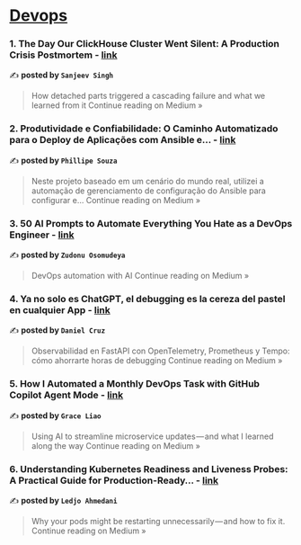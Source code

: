 
<h1><a href=https://medium.com/tag/devops/recommended target="_blank" rel="noopener noreferrer">Devops</a></h1>
<h3>1. The Day Our ClickHouse Cluster Went Silent: A Production Crisis Postmortem - <a href="https://medium.com/@sjksingh/the-day-our-clickhouse-cluster-went-silent-a-production-crisis-postmortem-be64d79cd0d1?source=rss------devops-5" target="_blank" rel="noopener noreferrer">link</a></h3>

✍️ **posted by `Sanjeev Singh`**

<blockquote>How detached parts triggered a cascading failure and what we learned from it
Continue reading on Medium »</blockquote>

<h3>2. Produtividade e Confiabilidade: O Caminho Automatizado para o Deploy de Aplicações com Ansible e… - <a href="https://medium.com/@phillrsouza/produtividade-e-confiabilidade-o-caminho-automatizado-para-o-deploy-de-aplica%C3%A7%C3%B5es-com-ansible-e-9c4d5d7abffe?source=rss------devops-5" target="_blank" rel="noopener noreferrer">link</a></h3>

✍️ **posted by `Phillipe Souza`**

<blockquote>Neste projeto baseado em um cenário do mundo real, utilizei a automação de gerenciamento de configuração do Ansible para configurar e…
Continue reading on Medium »</blockquote>

<h3>3. 50 AI Prompts to Automate Everything You Hate as a DevOps Engineer - <a href="https://medium.com/@osomudeyazudonu/50-ai-prompts-to-automate-everything-you-hate-as-a-devops-engineer-672e71a99d1d?source=rss------devops-5" target="_blank" rel="noopener noreferrer">link</a></h3>

✍️ **posted by `Zudonu Osomudeya`**

<blockquote>DevOps automation with AI
Continue reading on Medium »</blockquote>

<h3>4. Ya no solo es ChatGPT, el debugging es la cereza del pastel en cualquier App - <a href="https://medium.com/@dan.cruisee/ya-no-solo-es-chatgpt-el-debugging-es-la-cereza-del-pastel-en-cualquier-app-ba49b8466931?source=rss------devops-5" target="_blank" rel="noopener noreferrer">link</a></h3>

✍️ **posted by `Daniel Cruz`**

<blockquote>Observabilidad en FastAPI con OpenTelemetry, Prometheus y Tempo: cómo ahorrarte horas de debugging
Continue reading on Medium »</blockquote>

<h3>5. How I Automated a Monthly DevOps Task with GitHub Copilot Agent Mode - <a href="https://grace-liao.medium.com/how-i-automated-a-monthly-devops-task-with-github-copilot-agent-mode-78760dd79b61?source=rss------devops-5" target="_blank" rel="noopener noreferrer">link</a></h3>

✍️ **posted by `Grace Liao`**

<blockquote>Using AI to streamline microservice updates — and what I learned along the way
Continue reading on Medium »</blockquote>

<h3>6. Understanding Kubernetes Readiness and Liveness Probes: A Practical Guide for Production-Ready… - <a href="https://medium.com/@ahmedaniledjo/understanding-kubernetes-readiness-and-liveness-probes-a-practical-guide-for-production-ready-562bb12edc08?source=rss------devops-5" target="_blank" rel="noopener noreferrer">link</a></h3>

✍️ **posted by `Ledjo Ahmedani`**

<blockquote>Why your pods might be restarting unnecessarily — and how to fix it.
Continue reading on Medium »</blockquote>

